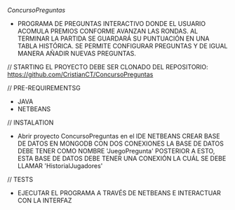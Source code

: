 *ConcursoPreguntas*
- PROGRAMA DE PREGUNTAS INTERACTIVO DONDE EL USUARIO
ACOMULA PREMIOS CONFORME AVANZAN LAS RONDAS.
AL TERMINAR LA PARTIDA SE GUARDARÁ SU PUNTUACIÓN
EN UNA TABLA HISTÓRICA.
SE PERMITE CONFIGURAR PREGUNTAS Y  DE IGUAL MANERA
AÑADIR NUEVAS PREGUNTAS.

// STARTING
EL PROYECTO DEBE SER CLONADO DEL REPOSITORIO: 
https://github.com/CristianCT/ConcursoPreguntas

// PRE-REQUIREMENTSG
- JAVA
- NETBEANS

// INSTALATION
- Abrir proyecto ConcursoPreguntas en el IDE NETBEANS
CREAR BASE DE DATOS EN MONGODB CON DOS CONEXIONES
LA BASE DE DATOS DEBE TENER COMO NOMBRE 'JuegoPregunta'
POSTERIOR A ESTO, ESTA BASE DE DATOS DEBE TENER UNA CONEXIÓN
LA CUÁL SE DEBE LLAMAR 'HistorialJugadores'

// TESTS
- EJECUTAR EL PROGRAMA A TRAVÉS DE NETBEANS E INTERACTUAR CON
LA INTERFAZ